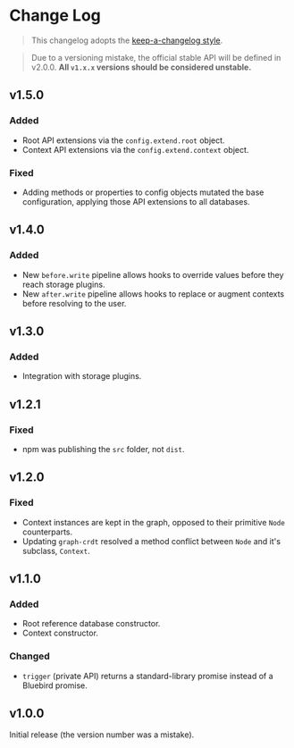 # Change Log

> This changelog adopts the [keep-a-changelog style](http://keepachangelog.com/en/0.3.0/).

> Due to a versioning mistake, the official stable API will be defined in v2.0.0.
**All `v1.x.x` versions should be considered unstable.**

## v1.5.0
### Added
- Root API extensions via the `config.extend.root` object.
- Context API extensions via the `config.extend.context` object.

### Fixed
- Adding methods or properties to config objects mutated the base configuration, applying those API extensions to all databases.

## v1.4.0
### Added
- New `before.write` pipeline allows hooks to override values before they reach storage plugins.
- New `after.write` pipeline allows hooks to replace or augment contexts before resolving to the user.

## v1.3.0
### Added
- Integration with storage plugins.

## v1.2.1
### Fixed
- npm was publishing the `src` folder, not `dist`.

## v1.2.0
### Fixed
- Context instances are kept in the graph, opposed to their primitive `Node` counterparts.
- Updating `graph-crdt` resolved a method conflict between `Node` and it's subclass, `Context`.

## v1.1.0
### Added
- Root reference database constructor.
- Context constructor.

### Changed
- `trigger` (private API) returns a standard-library promise instead of a Bluebird promise.

## v1.0.0
Initial release (the version number was a mistake).
